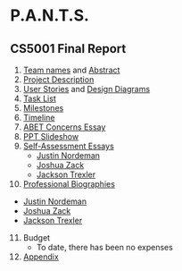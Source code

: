 # P.A.N.T.S.

## CS5001 Final  Report
1. [Team names](Project-description.md) and [Abstract](abstract.md)
2. [Project Description](Project-description.md)
3. [User Stories](User_Stories.md) and [Design Diagrams](Design_Diagrams/Design_Diagrams.md)
4. [Task List](Tasklist.md)
5. [Milestones](Milestones.md)
6. [Timeline](Timeline.md)
7. [ABET Concerns Essay](Assignment%20%237%20Essay.docx)
8. [PPT Slideshow](https://mailuc-my.sharepoint.com/:p:/g/personal/trexlejt_mail_uc_edu/EZQmkkjh0sJIpy3eF7fyiHYB_B8kezL40YRlPBNPUZt6mw?rtime=uz_4oqDJ2kg)
9. [Self-Assessment Essays](individual_capstone_assesment/)
   - [Justin Nordeman](individual_capstone_assesment/SeniorDesign_Assignment3_Essay.docx)
   - [Joshua Zack](individual_capstone_assesment/Joshua%20Zack%20Individual%20capstone%20assessment.docx)
   - [Jackson Trexler](individual_capstone_assesment/JacksonTrexlerIndividualCapstoneAssessment.docx)
10. [Professional Biographies](Professional%20Biographys)
   - [Justin Nordeman](Professional%20Biographys/nordeman_professional_biography.md) 
   - [Joshua Zack](Professional%20Biographys/Professional%20Biography%20Josh%20Zack.md)
   - [Jackson Trexler](Professional%20Biographys/TrexlerProfessionalBiography.md)
11. Budget
      - To date, there has been no expenses
12. [Appendix](appendix.md)
